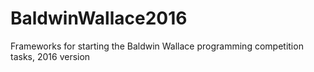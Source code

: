 # BaldwinWallace2016
Frameworks for starting the Baldwin Wallace programming competition tasks, 2016 version
